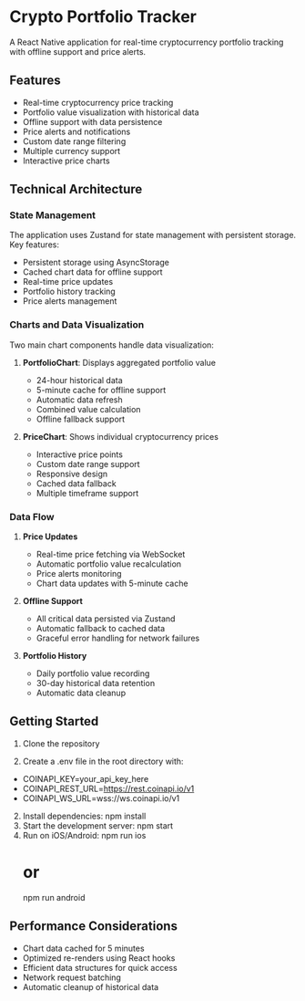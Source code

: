 # Crypto Portfolio Tracker

A React Native application for real-time cryptocurrency portfolio tracking with offline support and price alerts.

## Features

- Real-time cryptocurrency price tracking
- Portfolio value visualization with historical data
- Offline support with data persistence
- Price alerts and notifications
- Custom date range filtering
- Multiple currency support
- Interactive price charts

## Technical Architecture

### State Management

The application uses Zustand for state management with persistent storage. Key features:

- Persistent storage using AsyncStorage
- Cached chart data for offline support
- Real-time price updates
- Portfolio history tracking
- Price alerts management

### Charts and Data Visualization

Two main chart components handle data visualization:

1. **PortfolioChart**: Displays aggregated portfolio value
   - 24-hour historical data
   - 5-minute cache for offline support
   - Automatic data refresh
   - Combined value calculation
   - Offline fallback support

2. **PriceChart**: Shows individual cryptocurrency prices
   - Interactive price points
   - Custom date range support
   - Responsive design
   - Cached data fallback
   - Multiple timeframe support

### Data Flow

1. **Price Updates**
   - Real-time price fetching via WebSocket
   - Automatic portfolio value recalculation
   - Price alerts monitoring
   - Chart data updates with 5-minute cache

2. **Offline Support**
   - All critical data persisted via Zustand
   - Automatic fallback to cached data
   - Graceful error handling for network failures

3. **Portfolio History**
   - Daily portfolio value recording
   - 30-day historical data retention
   - Automatic data cleanup


## Getting Started

1. Clone the repository

2. Create a .env file in the root directory with:

- COINAPI_KEY=your_api_key_here
- COINAPI_REST_URL=https://rest.coinapi.io/v1
- COINAPI_WS_URL=wss://ws.coinapi.io/v1

2. Install dependencies:
   npm install
3. Start the development server:
   npm start
4. Run on iOS/Android:
   npm run ios
   # or
   npm run android


## Performance Considerations

- Chart data cached for 5 minutes
- Optimized re-renders using React hooks
- Efficient data structures for quick access
- Network request batching
- Automatic cleanup of historical data

